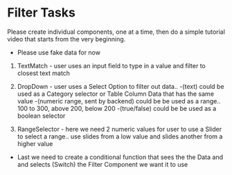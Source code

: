 # Filter Tasks

Please create individual components, one at a time, then do a simple tutorial video that starts from the very beginning.

* Please use fake data for now

1) TextMatch - user uses an input field to type in a value and filter to closest text match

2) DropDown - user uses a Select Option to filter out data..
-(text) could be used as a Category selector or Table Column Data that has the same value
-(numeric range, sent by backend) could be be used as a range.. 100 to 300, above 200, below 200
-(true/false) could be be used as a boolean selector

3) RangeSelector - here we need 2 numeric values for user to use a Slider to select a range.. use slides from a low value and slides another from a higher value

* Last we need to create a conditional function that sees the the Data and and selects (Switch) the Filter Component we want it to use